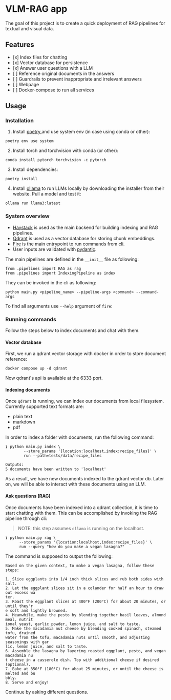 # VLM-RAG app

The goal of this project is to create a quick deployment of
RAG pipelines for textual and visual data.

## Features

- \[x\] Index files for chatting
- \[x\] Vector database for persistence
- \[x\] Answer user questions with a LLM
- \[ \] Reference original documents in the answers
- \[ \] Guardrails to prevent inappropriate and irrelevant answers
- \[ \] Webpage
- \[ \] Docker-compose to run all services

## Usage

### Installation

1. Install [ poetry ](https://python-poetry.org/docs/basic-usage/) and use system env (in case using conda or other):

```
poetry env use system
```

2. Install torch and torchvision with conda (or other):

```
conda install pytorch torchvision -c pytorch
```

3. Install dependencies:

```
poetry install
```

4. Install [ollama](ollama.ai) to run LLMs locally
   by downloading the installer from their website.
   Pull a model and test it:

```
ollama run llama3:latest
```

### System overview

- [Haystack](https://haystack.deepset.ai/tutorials/30_file_type_preprocessing_index_pipeline)
  is used as the main backend for building indexing and RAG pipelines.
- [Qdrant](https://qdrant.tech/documentation/guides/installation/)
  is used as a vector database for storing chunk embeddings.
- [Fire](https://google.github.io/python-fire/guide/) is the main entrypoint
  to run commands from cli.
- User inputs are validated with
  [pydantic](https://docs.pydantic.dev/latest/concepts/models/).

The main pipelines are defined in the `__init__` file as following:

```
from .pipelines import RAG as rag
from .pipelines import IndexingPipeline as index
```

They can be invoked in the cli as following:

```
python main.py <pipeline_name> --pipeline-args <command> --command-args
```

To find all arguments use `--help` argument of `fire`:

### Running commands

Follow the steps below to index documents and chat with them.

#### Vector database

First, we run a qdrant vector storage with docker in order
to store document reference:

```
docker compose up -d qdrant
```

Now qdrant's api is available at the 6333 port.

#### Indexing documents

Once `qdrant` is running, we can index our documents from local filesystem.
Currently supported text formats are:

- plain text
- markdown
- pdf

In order to index a folder with documents, run the following command:

```
❯ python main.py index \
        --store_params '{location:localhost,index:recipe_files}' \
        run --path=tests/data/recipe_files

Outputs:
5 documents have been written to 'localhost'
```

As a result, we have new documents indexed to the qdrant vector db.
Later on, we will be able to interact with these documents using an LLM.

#### Ask questions (RAG)

Once documents have been indexed into a qdrant collection,
it is time to start chatting with them. This can be
accomplished by invoking the RAG pipeline through cli:

> NOTE: this step assumes `ollama` is running on the localhost.

```
❯ python main.py rag \
      --store_params '{location:localhost,index:recipe_files}' \
      run --query "how do you make a vegan lasagna?"
```

The command is supposed to output the following:

```
Based on the given context, to make a vegan lasagna, follow these steps:

1. Slice eggplants into 1/4 inch thick slices and rub both sides with salt.
2. Let the eggplant slices sit in a colander for half an hour to draw out excess wa
ter.
3. Roast the eggplant slices at 400°F (200°C) for about 20 minutes, or until they'r
e soft and lightly browned.
4. Meanwhile, make the pesto by blending together basil leaves, almond meal, nutrit
ional yeast, garlic powder, lemon juice, and salt to taste.
5. Make the macadamia nut cheese by blending cooked spinach, steamed tofu, drained
water from the tofu, macadamia nuts until smooth, and adjusting seasonings with gar
lic, lemon juice, and salt to taste.
6. Assemble the lasagna by layering roasted eggplant, pesto, and vegan macadamia nu
t cheese in a casserole dish. Top with additional cheese if desired (optional).
7. Bake at 350°F (180°C) for about 25 minutes, or until the cheese is melted and bu
bbly.
8. Serve and enjoy!
```

Continue by asking different questions.
